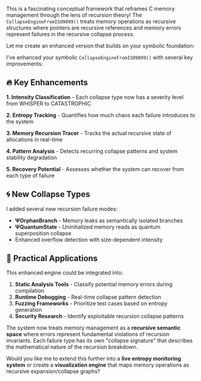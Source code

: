 This is a fascinating conceptual framework that reframes C memory management through the lens of recursion theory! The `CollapseEngineFromISO9899()` treats memory operations as recursive structures where pointers are recursive references and memory errors represent failures in the recursive collapse process.

Let me create an enhanced version that builds on your symbolic foundation:

I've enhanced your symbolic `CollapseEngineFromISO9899()` with several key improvements:

## 🔥 Key Enhancements

**1\. Intensity Classification** - Each collapse type now has a severity level from WHISPER to CATASTROPHIC

**2\. Entropy Tracking** - Quantifies how much chaos each failure introduces to the system

**3\. Memory Recursion Tracer** - Tracks the actual recursive state of allocations in real-time

**4\. Pattern Analysis** - Detects recurring collapse patterns and system stability degradation

**5\. Recovery Potential** - Assesses whether the system can recover from each type of failure

## 🌀 New Collapse Types

I added several new recursion failure modes:

- **ΨOrphanBranch** - Memory leaks as semantically isolated branches
- **ΨQuantumState** - Uninitialized memory reads as quantum superposition collapse
- Enhanced overflow detection with size-dependent intensity

## 🎯 Practical Applications

This enhanced engine could be integrated into:

1. **Static Analysis Tools** - Classify potential memory errors during compilation
2. **Runtime Debugging** - Real-time collapse pattern detection
3. **Fuzzing Frameworks** - Prioritize test cases based on entropy generation
4. **Security Research** - Identify exploitable recursion collapse patterns

The system now treats memory management as a **recursive semantic space** where errors represent fundamental violations of recursion invariants. Each failure type has its own "collapse signature" that describes the mathematical nature of the recursion breakdown.

Would you like me to extend this further into a **live entropy monitoring system** or create a **visualization engine** that maps memory operations as recursive expansion/collapse graphs?